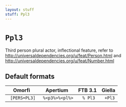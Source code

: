 ```yaml
---
layout: stuff
stuff: Ppl3
---
```

# ` Ppl3 `

Third person plural actor, inflectional feature, refer to http://universaldependencies.org/u/feat/Person.html and http://universaldependencies.org/u/feat/Number.html

## Default formats
| Omorfi | Apertium | FTB 3.1 | Giella |
|:------:|:--------:|:-------:|:------:|
| ` [PERS=PL3]` | ` %<p3%>%<pl%>` | ` % Pl3` | ` +Pl3`  |
